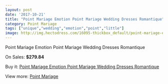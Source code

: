```yaml
---
layout: post
date: '2017-10-21'
title: "Point Mariage Emotion Point Mariage Wedding Dresses Romantique"
category: Point Mariage
tags: ["unique","wedding","emotion","point","little"]
image: http://img.hectodress.com/16095-thickbox_default/point-mariage-emotion-point-mariage-wedding-dresses-romantique.jpg
---
```

Point Mariage Emotion Point Mariage Wedding Dresses Romantique

On Sales: **$279.84**
<a href="https://www.hectodress.com/point-mariage/7841-point-mariage-emotion-point-mariage-wedding-dresses-romantique.html"><amp-img layout="responsive" width="600" height="600" src="//img.hectodress.com/16095-thickbox_default/point-mariage-emotion-point-mariage-wedding-dresses-romantique.jpg" alt="Point Mariage Emotion Point Mariage Wedding Dresses Romantique 0" /></a>
<a href="https://www.hectodress.com/point-mariage/7841-point-mariage-emotion-point-mariage-wedding-dresses-romantique.html"><amp-img layout="responsive" width="600" height="600" src="//img.hectodress.com/16096-thickbox_default/point-mariage-emotion-point-mariage-wedding-dresses-romantique.jpg" alt="Point Mariage Emotion Point Mariage Wedding Dresses Romantique 1" /></a>

Buy it: [Point Mariage Emotion Point Mariage Wedding Dresses Romantique](https://www.hectodress.com/point-mariage/7841-point-mariage-emotion-point-mariage-wedding-dresses-romantique.html "Point Mariage Emotion Point Mariage Wedding Dresses Romantique")

View more: [Point Mariage](https://www.hectodress.com/138-point-mariage "Point Mariage")